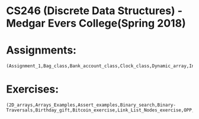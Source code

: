 # CS246 (Discrete Data Structures) - Medgar Evers College(Spring 2018)
# Assignments:
```
(Assignment_1,Bag_class,Bank_account_class,Clock_class,Dynamic_array,Inheritance_class,Linked_list,Point_class,Sets_class)
```
# Exercises:
```
(2D_arrays,Arrays_Examples,Assert_examples,Binary_search,Binary-Traversals,Birthday_gift,Bitcoin_exercise,Link_List_Nodes_exercise,OPP,Queue,Recursion,Sort_list,Stack,Template)
```
